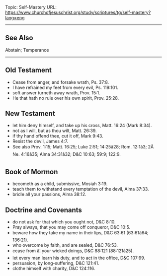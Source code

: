 Topic: Self-Mastery
URL: https://www.churchofjesuschrist.org/study/scriptures/tg/self-mastery?lang=eng

---

## See Also

Abstain; Temperance

---

## Old Testament

- Cease from anger, and forsake wrath, Ps. 37:8.
- I have refrained my feet from every evil, Ps. 119:101.
- soft answer turneth away wrath, Prov. 15:1.
- He that hath no rule over his own spirit, Prov. 25:28.

## New Testament

- let him deny himself, and take up his cross, Matt. 16:24 (Mark 8:34).
- not as I will, but as thou wilt, Matt. 26:39.
- if thy hand offend thee, cut it off, Mark 9:43.
- Resist the devil, James 4:7.
- See also Prov. 1:15; Matt. 16:25; Luke 2:51; 14:25â28; Rom. 12:1â3; 2Â Ne. 4:16â35; Alma 34:31â32; D&C 10:63; 59:9; 122:9.

## Book of Mormon

- becometh as a child, submissive, Mosiah 3:19.
- teach them to withstand every temptation of the devil, Alma 37:33.
- bridle all your passions, Alma 38:12.

## Doctrine and Covenants

- do not ask for that which you ought not, D&C 8:10.
- Pray always, that you may come off conqueror, D&C 10:5.
- beware how they take my name in their lips, D&C 63:61 (63:61â64; 136:21).
- who overcome by faith, and are sealed, D&C 76:53.
- cease from â¦ your wicked doings, D&C 88:121 (88:121â25).
- let every man learn his duty, and to act in the office, D&C 107:99.
- persuasion, by long-suffering, D&C 121:41.
- clothe himself with charity, D&C 124:116.


